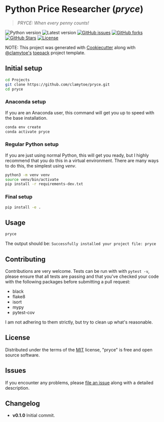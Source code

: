 # Python Price Researcher (*pryce*)

> *PRYCE: When every penny counts!*

![Python version][python-version]
![Latest version][latest-version]
[![GitHub issues][issues-image]][issues-url]
[![GitHub forks][fork-image]][fork-url]
[![GitHub Stars][stars-image]][stars-url]
[![License][license-image]][license-url]

NOTE: This project was generated with [Cookiecutter](https://github.com/audreyr/cookiecutter) along with [@clamytoe's](https://github.com/clamytoe) [toepack](https://github.com/clamytoe/toepack) project template.

## Initial setup

```zsh
cd Projects
git clone https://github.com/clamytoe/pryce.git
cd pryce
```

### Anaconda setup

If you are an Anaconda user, this command will get you up to speed with the base installation.

```zsh
conda env create
conda activate pryce
```

### Regular Python setup

If you are just using normal Python, this will get you ready, but I highly recommend that you do this in a virtual environment. There are many ways to do this, the simplest using *venv*.

```zsh
python3 -m venv venv
source venv/bin/activate
pip install -r requirements-dev.txt
```

### Final setup

```zsh
pip install -e .
```

## Usage

```zsh
pryce
```

The output should be: `Successfully installed your project file: pryce`

## Contributing

Contributions are very welcome. Tests can be run with with `pytest -v`, please ensure that all tests are passing and that you've checked your code with the following packages before submitting a pull request:

* black
* flake8
* isort
* mypy
* pytest-cov

I am not adhering to them strictly, but try to clean up what's reasonable.

## License

Distributed under the terms of the [MIT](https://opensource.org/licenses/MIT) license, "pryce" is free and open source software.

## Issues

If you encounter any problems, please [file an issue](https://github.com/clamytoe/toepack/issues) along with a detailed description.

## Changelog

* **v0.1.0** Initial commit.

[python-version]:https://img.shields.io/badge/python-3.8-brightgreen.svg
[latest-version]:https://img.shields.io/badge/version-0.1.0-blue.svg
[issues-image]:https://img.shields.io/github/issues/clamytoe/pryce.svg
[issues-url]:https://github.com/clamytoe/pryce/issues
[fork-image]:https://img.shields.io/github/forks/clamytoe/pryce.svg
[fork-url]:https://github.com/clamytoe/pryce/network
[stars-image]:https://img.shields.io/github/stars/clamytoe/pryce.svg
[stars-url]:https://github.com/clamytoe/pryce/stargazers
[license-image]:https://img.shields.io/github/license/clamytoe/pryce.svg
[license-url]:https://github.com/clamytoe/pryce/blob/master/LICENSE
